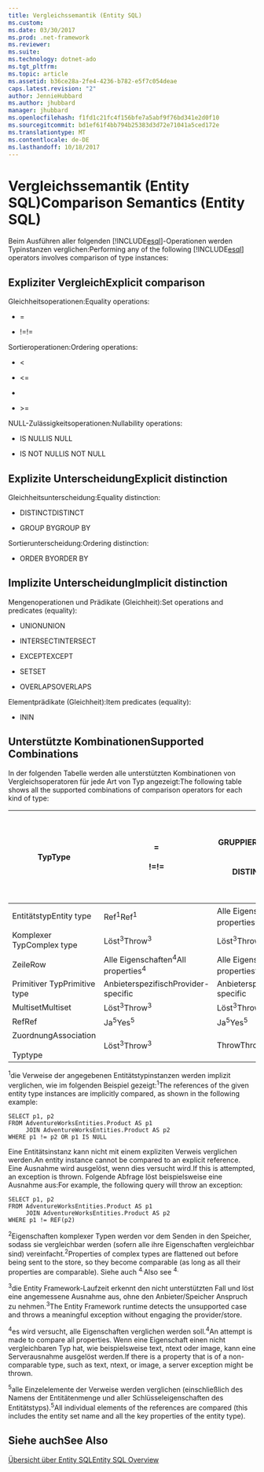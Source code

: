 ```yaml
---
title: Vergleichssemantik (Entity SQL)
ms.custom: 
ms.date: 03/30/2017
ms.prod: .net-framework
ms.reviewer: 
ms.suite: 
ms.technology: dotnet-ado
ms.tgt_pltfrm: 
ms.topic: article
ms.assetid: b36ce28a-2fe4-4236-b782-e5f7c054deae
caps.latest.revision: "2"
author: JennieHubbard
ms.author: jhubbard
manager: jhubbard
ms.openlocfilehash: f1fd1c21fc4f156bfe7a5abf9f76bd341e2d0f10
ms.sourcegitcommit: bd1ef61f4bb794b25383d3d72e71041a5ced172e
ms.translationtype: MT
ms.contentlocale: de-DE
ms.lasthandoff: 10/18/2017
---
```

# <a name="comparison-semantics-entity-sql"></a><span data-ttu-id="636b5-102">Vergleichssemantik (Entity SQL)</span><span class="sxs-lookup"><span data-stu-id="636b5-102">Comparison Semantics (Entity SQL)</span></span>
<span data-ttu-id="636b5-103">Beim Ausführen aller folgenden [!INCLUDE[esql](../../../../../../includes/esql-md.md)]-Operationen werden Typinstanzen verglichen:</span><span class="sxs-lookup"><span data-stu-id="636b5-103">Performing any of the following [!INCLUDE[esql](../../../../../../includes/esql-md.md)] operators involves comparison of type instances:</span></span>  
  
## <a name="explicit-comparison"></a><span data-ttu-id="636b5-104">Expliziter Vergleich</span><span class="sxs-lookup"><span data-stu-id="636b5-104">Explicit comparison</span></span>  
 <span data-ttu-id="636b5-105">Gleichheitsoperationen:</span><span class="sxs-lookup"><span data-stu-id="636b5-105">Equality operations:</span></span>  
  
-   =  
  
-   <span data-ttu-id="636b5-106">!=</span><span class="sxs-lookup"><span data-stu-id="636b5-106">!=</span></span>  
  
 <span data-ttu-id="636b5-107">Sortieroperationen:</span><span class="sxs-lookup"><span data-stu-id="636b5-107">Ordering operations:</span></span>  
  
-   <  
  
-   \<=  
  
-   >  
  
-   \>=  
  
 <span data-ttu-id="636b5-108">NULL-Zulässigkeitsoperationen:</span><span class="sxs-lookup"><span data-stu-id="636b5-108">Nullability operations:</span></span>  
  
-   <span data-ttu-id="636b5-109">IS NULL</span><span class="sxs-lookup"><span data-stu-id="636b5-109">IS NULL</span></span>  
  
-   <span data-ttu-id="636b5-110">IS NOT NULL</span><span class="sxs-lookup"><span data-stu-id="636b5-110">IS NOT NULL</span></span>  
  
## <a name="explicit-distinction"></a><span data-ttu-id="636b5-111">Explizite Unterscheidung</span><span class="sxs-lookup"><span data-stu-id="636b5-111">Explicit distinction</span></span>  
 <span data-ttu-id="636b5-112">Gleichheitsunterscheidung:</span><span class="sxs-lookup"><span data-stu-id="636b5-112">Equality distinction:</span></span>  
  
-   <span data-ttu-id="636b5-113">DISTINCT</span><span class="sxs-lookup"><span data-stu-id="636b5-113">DISTINCT</span></span>  
  
-   <span data-ttu-id="636b5-114">GROUP BY</span><span class="sxs-lookup"><span data-stu-id="636b5-114">GROUP BY</span></span>  
  
 <span data-ttu-id="636b5-115">Sortierunterscheidung:</span><span class="sxs-lookup"><span data-stu-id="636b5-115">Ordering distinction:</span></span>  
  
-   <span data-ttu-id="636b5-116">ORDER BY</span><span class="sxs-lookup"><span data-stu-id="636b5-116">ORDER BY</span></span>  
  
## <a name="implicit-distinction"></a><span data-ttu-id="636b5-117">Implizite Unterscheidung</span><span class="sxs-lookup"><span data-stu-id="636b5-117">Implicit distinction</span></span>  
 <span data-ttu-id="636b5-118">Mengenoperationen und Prädikate (Gleichheit):</span><span class="sxs-lookup"><span data-stu-id="636b5-118">Set operations and predicates (equality):</span></span>  
  
-   <span data-ttu-id="636b5-119">UNION</span><span class="sxs-lookup"><span data-stu-id="636b5-119">UNION</span></span>  
  
-   <span data-ttu-id="636b5-120">INTERSECT</span><span class="sxs-lookup"><span data-stu-id="636b5-120">INTERSECT</span></span>  
  
-   <span data-ttu-id="636b5-121">EXCEPT</span><span class="sxs-lookup"><span data-stu-id="636b5-121">EXCEPT</span></span>  
  
-   <span data-ttu-id="636b5-122">SET</span><span class="sxs-lookup"><span data-stu-id="636b5-122">SET</span></span>  
  
-   <span data-ttu-id="636b5-123">OVERLAPS</span><span class="sxs-lookup"><span data-stu-id="636b5-123">OVERLAPS</span></span>  
  
 <span data-ttu-id="636b5-124">Elementprädikate (Gleichheit):</span><span class="sxs-lookup"><span data-stu-id="636b5-124">Item predicates (equality):</span></span>  
  
-   <span data-ttu-id="636b5-125">IN</span><span class="sxs-lookup"><span data-stu-id="636b5-125">IN</span></span>  
  
## <a name="supported-combinations"></a><span data-ttu-id="636b5-126">Unterstützte Kombinationen</span><span class="sxs-lookup"><span data-stu-id="636b5-126">Supported Combinations</span></span>  
 <span data-ttu-id="636b5-127">In der folgenden Tabelle werden alle unterstützten Kombinationen von Vergleichsoperatoren für jede Art von Typ angezeigt:</span><span class="sxs-lookup"><span data-stu-id="636b5-127">The following table shows all the supported combinations of comparison operators for each kind of type:</span></span>  
  
|<span data-ttu-id="636b5-128">**Typ**</span><span class="sxs-lookup"><span data-stu-id="636b5-128">**Type**</span></span>|**=**<br /><br /> <span data-ttu-id="636b5-129">**!=**</span><span class="sxs-lookup"><span data-stu-id="636b5-129">**!=**</span></span>|<span data-ttu-id="636b5-130">**GRUPPIEREN NACH**</span><span class="sxs-lookup"><span data-stu-id="636b5-130">**GROUP BY**</span></span><br /><br /> <span data-ttu-id="636b5-131">**DISTINCT**</span><span class="sxs-lookup"><span data-stu-id="636b5-131">**DISTINCT**</span></span>|<span data-ttu-id="636b5-132">**UNION**</span><span class="sxs-lookup"><span data-stu-id="636b5-132">**UNION**</span></span><br /><br /> <span data-ttu-id="636b5-133">**INTERSECT**</span><span class="sxs-lookup"><span data-stu-id="636b5-133">**INTERSECT**</span></span><br /><br /> <span data-ttu-id="636b5-134">**AUSNAHME:**</span><span class="sxs-lookup"><span data-stu-id="636b5-134">**EXCEPT**</span></span><br /><br /> <span data-ttu-id="636b5-135">**FESTLEGEN**</span><span class="sxs-lookup"><span data-stu-id="636b5-135">**SET**</span></span><br /><br /> <span data-ttu-id="636b5-136">**(ÜBERLAPPUNGEN)**</span><span class="sxs-lookup"><span data-stu-id="636b5-136">**OVERLAPS**</span></span>|<span data-ttu-id="636b5-137">**IN**</span><span class="sxs-lookup"><span data-stu-id="636b5-137">**IN**</span></span>|<span data-ttu-id="636b5-138">**<   <=**</span><span class="sxs-lookup"><span data-stu-id="636b5-138">**<   <=**</span></span><br /><br /> <span data-ttu-id="636b5-139">**>   >=**</span><span class="sxs-lookup"><span data-stu-id="636b5-139">**>   >=**</span></span>|<span data-ttu-id="636b5-140">**ORDER BY**</span><span class="sxs-lookup"><span data-stu-id="636b5-140">**ORDER BY**</span></span>|<span data-ttu-id="636b5-141">**IST NULL.**</span><span class="sxs-lookup"><span data-stu-id="636b5-141">**IS NULL**</span></span><br /><br /> <span data-ttu-id="636b5-142">**IST UNGLEICH NULL**</span><span class="sxs-lookup"><span data-stu-id="636b5-142">**IS NOT NULL**</span></span>|  
|-|-|-|-|-|-|-|-|  
|<span data-ttu-id="636b5-143">Entitätstyp</span><span class="sxs-lookup"><span data-stu-id="636b5-143">Entity type</span></span>|<span data-ttu-id="636b5-144">Ref<sup>1</sup></span><span class="sxs-lookup"><span data-stu-id="636b5-144">Ref<sup>1</sup></span></span>|<span data-ttu-id="636b5-145">Alle Eigenschaften<sup>2</sup></span><span class="sxs-lookup"><span data-stu-id="636b5-145">All properties<sup>2</sup></span></span>|<span data-ttu-id="636b5-146">Alle Eigenschaften<sup>2</sup></span><span class="sxs-lookup"><span data-stu-id="636b5-146">All properties<sup>2</sup></span></span>|<span data-ttu-id="636b5-147">Alle Eigenschaften<sup>2</sup></span><span class="sxs-lookup"><span data-stu-id="636b5-147">All properties<sup>2</sup></span></span>|<span data-ttu-id="636b5-148">Löst<sup>3</sup></span><span class="sxs-lookup"><span data-stu-id="636b5-148">Throw<sup>3</sup></span></span>|<span data-ttu-id="636b5-149">Löst<sup>3</sup></span><span class="sxs-lookup"><span data-stu-id="636b5-149">Throw<sup>3</sup></span></span>|<span data-ttu-id="636b5-150">Ref<sup>1</sup></span><span class="sxs-lookup"><span data-stu-id="636b5-150">Ref<sup>1</sup></span></span>|  
|<span data-ttu-id="636b5-151">Komplexer Typ</span><span class="sxs-lookup"><span data-stu-id="636b5-151">Complex type</span></span>|<span data-ttu-id="636b5-152">Löst<sup>3</sup></span><span class="sxs-lookup"><span data-stu-id="636b5-152">Throw<sup>3</sup></span></span>|<span data-ttu-id="636b5-153">Löst<sup>3</sup></span><span class="sxs-lookup"><span data-stu-id="636b5-153">Throw<sup>3</sup></span></span>|<span data-ttu-id="636b5-154">Löst<sup>3</sup></span><span class="sxs-lookup"><span data-stu-id="636b5-154">Throw<sup>3</sup></span></span>|<span data-ttu-id="636b5-155">Löst<sup>3</sup></span><span class="sxs-lookup"><span data-stu-id="636b5-155">Throw<sup>3</sup></span></span>|<span data-ttu-id="636b5-156">Löst<sup>3</sup></span><span class="sxs-lookup"><span data-stu-id="636b5-156">Throw<sup>3</sup></span></span>|<span data-ttu-id="636b5-157">Löst<sup>3</sup></span><span class="sxs-lookup"><span data-stu-id="636b5-157">Throw<sup>3</sup></span></span>|<span data-ttu-id="636b5-158">Löst<sup>3</sup></span><span class="sxs-lookup"><span data-stu-id="636b5-158">Throw<sup>3</sup></span></span>|  
|<span data-ttu-id="636b5-159">Zeile</span><span class="sxs-lookup"><span data-stu-id="636b5-159">Row</span></span>|<span data-ttu-id="636b5-160">Alle Eigenschaften<sup>4</sup></span><span class="sxs-lookup"><span data-stu-id="636b5-160">All properties<sup>4</sup></span></span>|<span data-ttu-id="636b5-161">Alle Eigenschaften<sup>4</sup></span><span class="sxs-lookup"><span data-stu-id="636b5-161">All properties<sup>4</sup></span></span>|<span data-ttu-id="636b5-162">Alle Eigenschaften<sup>4</sup></span><span class="sxs-lookup"><span data-stu-id="636b5-162">All properties<sup>4</sup></span></span>|<span data-ttu-id="636b5-163">Löst<sup>3</sup></span><span class="sxs-lookup"><span data-stu-id="636b5-163">Throw<sup>3</sup></span></span>|<span data-ttu-id="636b5-164">Löst<sup>3</sup></span><span class="sxs-lookup"><span data-stu-id="636b5-164">Throw<sup>3</sup></span></span>|<span data-ttu-id="636b5-165">Alle Eigenschaften<sup>4</sup></span><span class="sxs-lookup"><span data-stu-id="636b5-165">All properties<sup>4</sup></span></span>|<span data-ttu-id="636b5-166">Löst<sup>3</sup></span><span class="sxs-lookup"><span data-stu-id="636b5-166">Throw<sup>3</sup></span></span>|  
|<span data-ttu-id="636b5-167">Primitiver Typ</span><span class="sxs-lookup"><span data-stu-id="636b5-167">Primitive type</span></span>|<span data-ttu-id="636b5-168">Anbieterspezifisch</span><span class="sxs-lookup"><span data-stu-id="636b5-168">Provider-specific</span></span>|<span data-ttu-id="636b5-169">Anbieterspezifisch</span><span class="sxs-lookup"><span data-stu-id="636b5-169">Provider-specific</span></span>|<span data-ttu-id="636b5-170">Anbieterspezifisch</span><span class="sxs-lookup"><span data-stu-id="636b5-170">Provider-specific</span></span>|<span data-ttu-id="636b5-171">Anbieterspezifisch</span><span class="sxs-lookup"><span data-stu-id="636b5-171">Provider-specific</span></span>|<span data-ttu-id="636b5-172">Anbieterspezifisch</span><span class="sxs-lookup"><span data-stu-id="636b5-172">Provider-specific</span></span>|<span data-ttu-id="636b5-173">Anbieterspezifisch</span><span class="sxs-lookup"><span data-stu-id="636b5-173">Provider-specific</span></span>|<span data-ttu-id="636b5-174">Anbieterspezifisch</span><span class="sxs-lookup"><span data-stu-id="636b5-174">Provider-specific</span></span>|  
|<span data-ttu-id="636b5-175">Multiset</span><span class="sxs-lookup"><span data-stu-id="636b5-175">Multiset</span></span>|<span data-ttu-id="636b5-176">Löst<sup>3</sup></span><span class="sxs-lookup"><span data-stu-id="636b5-176">Throw<sup>3</sup></span></span>|<span data-ttu-id="636b5-177">Löst<sup>3</sup></span><span class="sxs-lookup"><span data-stu-id="636b5-177">Throw<sup>3</sup></span></span>|<span data-ttu-id="636b5-178">Löst<sup>3</sup></span><span class="sxs-lookup"><span data-stu-id="636b5-178">Throw<sup>3</sup></span></span>|<span data-ttu-id="636b5-179">Löst<sup>3</sup></span><span class="sxs-lookup"><span data-stu-id="636b5-179">Throw<sup>3</sup></span></span>|<span data-ttu-id="636b5-180">Löst<sup>3</sup></span><span class="sxs-lookup"><span data-stu-id="636b5-180">Throw<sup>3</sup></span></span>|<span data-ttu-id="636b5-181">Löst<sup>3</sup></span><span class="sxs-lookup"><span data-stu-id="636b5-181">Throw<sup>3</sup></span></span>|<span data-ttu-id="636b5-182">Löst<sup>3</sup></span><span class="sxs-lookup"><span data-stu-id="636b5-182">Throw<sup>3</sup></span></span>|  
|<span data-ttu-id="636b5-183">Ref</span><span class="sxs-lookup"><span data-stu-id="636b5-183">Ref</span></span>|<span data-ttu-id="636b5-184">Ja<sup>5</sup></span><span class="sxs-lookup"><span data-stu-id="636b5-184">Yes<sup>5</sup></span></span>|<span data-ttu-id="636b5-185">Ja<sup>5</sup></span><span class="sxs-lookup"><span data-stu-id="636b5-185">Yes<sup>5</sup></span></span>|<span data-ttu-id="636b5-186">Ja<sup>5</sup></span><span class="sxs-lookup"><span data-stu-id="636b5-186">Yes<sup>5</sup></span></span>|<span data-ttu-id="636b5-187">Ja<sup>5</sup></span><span class="sxs-lookup"><span data-stu-id="636b5-187">Yes<sup>5</sup></span></span>|<span data-ttu-id="636b5-188">Throw</span><span class="sxs-lookup"><span data-stu-id="636b5-188">Throw</span></span>|<span data-ttu-id="636b5-189">Throw</span><span class="sxs-lookup"><span data-stu-id="636b5-189">Throw</span></span>|<span data-ttu-id="636b5-190">Ja<sup>5</sup></span><span class="sxs-lookup"><span data-stu-id="636b5-190">Yes<sup>5</sup></span></span>|  
|<span data-ttu-id="636b5-191">Zuordnung</span><span class="sxs-lookup"><span data-stu-id="636b5-191">Association</span></span><br /><br /> <span data-ttu-id="636b5-192">Typ</span><span class="sxs-lookup"><span data-stu-id="636b5-192">type</span></span>|<span data-ttu-id="636b5-193">Löst<sup>3</sup></span><span class="sxs-lookup"><span data-stu-id="636b5-193">Throw<sup>3</sup></span></span>|<span data-ttu-id="636b5-194">Throw</span><span class="sxs-lookup"><span data-stu-id="636b5-194">Throw</span></span>|<span data-ttu-id="636b5-195">Throw</span><span class="sxs-lookup"><span data-stu-id="636b5-195">Throw</span></span>|<span data-ttu-id="636b5-196">Throw</span><span class="sxs-lookup"><span data-stu-id="636b5-196">Throw</span></span>|<span data-ttu-id="636b5-197">Löst<sup>3</sup></span><span class="sxs-lookup"><span data-stu-id="636b5-197">Throw<sup>3</sup></span></span>|<span data-ttu-id="636b5-198">Löst<sup>3</sup></span><span class="sxs-lookup"><span data-stu-id="636b5-198">Throw<sup>3</sup></span></span>|<span data-ttu-id="636b5-199">Löst<sup>3</sup></span><span class="sxs-lookup"><span data-stu-id="636b5-199">Throw<sup>3</sup></span></span>|  
  
 <span data-ttu-id="636b5-200"><sup>1</sup>die Verweise der angegebenen Entitätstypinstanzen werden implizit verglichen, wie im folgenden Beispiel gezeigt:</span><span class="sxs-lookup"><span data-stu-id="636b5-200"><sup>1</sup>The references of the given entity type instances are implicitly compared, as shown in the following example:</span></span>  
  
```  
SELECT p1, p2   
FROM AdventureWorksEntities.Product AS p1   
     JOIN AdventureWorksEntities.Product AS p2   
WHERE p1 != p2 OR p1 IS NULL  
```  
  
 <span data-ttu-id="636b5-201">Eine Entitätsinstanz kann nicht mit einem expliziten Verweis verglichen werden.</span><span class="sxs-lookup"><span data-stu-id="636b5-201">An entity instance cannot be compared to an explicit reference.</span></span> <span data-ttu-id="636b5-202">Eine Ausnahme wird ausgelöst, wenn dies versucht wird.</span><span class="sxs-lookup"><span data-stu-id="636b5-202">If this is attempted, an exception is thrown.</span></span> <span data-ttu-id="636b5-203">Folgende Abfrage löst beispielsweise eine Ausnahme aus:</span><span class="sxs-lookup"><span data-stu-id="636b5-203">For example, the following query will throw an exception:</span></span>  
  
```  
SELECT p1, p2   
FROM AdventureWorksEntities.Product AS p1   
     JOIN AdventureWorksEntities.Product AS p2   
WHERE p1 != REF(p2)  
```  
  
 <span data-ttu-id="636b5-204"><sup>2</sup>Eigenschaften komplexer Typen werden vor dem Senden in den Speicher, sodass sie vergleichbar werden (sofern alle ihre Eigenschaften vergleichbar sind) vereinfacht.</span><span class="sxs-lookup"><span data-stu-id="636b5-204"><sup>2</sup>Properties of complex types are flattened out before being sent to the store, so they become comparable (as long as all their properties are comparable).</span></span> <span data-ttu-id="636b5-205">Siehe auch <sup>4.</sup></span><span class="sxs-lookup"><span data-stu-id="636b5-205">Also see <sup>4.</sup></span></span>  
  
 <span data-ttu-id="636b5-206"><sup>3</sup>die Entity Framework-Laufzeit erkennt den nicht unterstützten Fall und löst eine angemessene Ausnahme aus, ohne den Anbieter/Speicher Anspruch zu nehmen.</span><span class="sxs-lookup"><span data-stu-id="636b5-206"><sup>3</sup>The Entity Framework runtime detects the unsupported case and throws a meaningful exception without engaging the provider/store.</span></span>  
  
 <span data-ttu-id="636b5-207"><sup>4</sup>es wird versucht, alle Eigenschaften verglichen werden soll.</span><span class="sxs-lookup"><span data-stu-id="636b5-207"><sup>4</sup>An attempt is made to compare all properties.</span></span> <span data-ttu-id="636b5-208">Wenn eine Eigenschaft einen nicht vergleichbaren Typ hat, wie beispielsweise text, ntext oder image, kann eine Serverausnahme ausgelöst werden.</span><span class="sxs-lookup"><span data-stu-id="636b5-208">If there is a property that is of a non-comparable type, such as text, ntext, or image, a server exception might be thrown.</span></span>  
  
 <span data-ttu-id="636b5-209"><sup>5</sup>alle Einzelelemente der Verweise werden verglichen (einschließlich des Namens der Entitätenmenge und aller Schlüsseleigenschaften des Entitätstyps).</span><span class="sxs-lookup"><span data-stu-id="636b5-209"><sup>5</sup>All individual elements of the references are compared (this includes the entity set name and all the key properties of the entity type).</span></span>  
  
## <a name="see-also"></a><span data-ttu-id="636b5-210">Siehe auch</span><span class="sxs-lookup"><span data-stu-id="636b5-210">See Also</span></span>  
 [<span data-ttu-id="636b5-211">Übersicht über Entity SQL</span><span class="sxs-lookup"><span data-stu-id="636b5-211">Entity SQL Overview</span></span>](../../../../../../docs/framework/data/adonet/ef/language-reference/entity-sql-overview.md)
